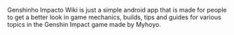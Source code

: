 Genshinho Impacto Wiki is just a simple android app that is made for people to get a better look in game mechanics, builds, tips and guides for various topics in the Genshin Impact game made by Myhoyo.
